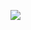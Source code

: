 <!--
**youzouzou/youzouzou** is a ✨ _special_ ✨ repository because its `README.md` (this file) appears on your GitHub profile.

Here are some ideas to get you started:

- 🔭 I’m currently working on ...
- 🌱 I’m currently learning ...
- 👯 I’m looking to collaborate on ...
- 🤔 I’m looking for help with ...
- 💬 Ask me about ...
- 📫 How to reach me: ...
- 😄 Pronouns: ...
- ⚡ Fun fact: ...

<a href="https://juejin.cn/user/3501284846746798/posts" alt="我的掘金" target="_blank">
  <img src="https://img.shields.io/badge/-%E6%8E%98%E9%87%91-blue" />
</a>
<a href="https://blog.csdn.net/qq_24734285" alt="我的CSDN" target="_blank">
  <img src="https://img.shields.io/badge/-csdn-red" />
</a>

-->

![](https://github-readme-stats.vercel.app/api?username=youzouzou)

